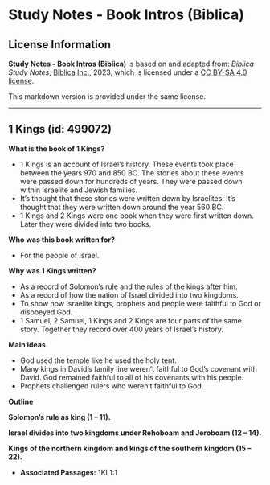 # Study Notes - Book Intros (Biblica)

## License Information

**Study Notes - Book Intros (Biblica)** is based on and adapted from: _Biblica Study Notes_, [Biblica Inc.](https://www.biblica.com/), 2023, which is licensed under a [CC BY-SA 4.0 license](https://creativecommons.org/licenses/by-sa/4.0/legalcode.en).

This markdown version is provided under the same license.



--------------------------------

## 1 Kings (id: 499072)

**What is the book of 1 Kings?**

* 1 Kings is an account of Israel’s history. These events took place between the years 970 and 850 BC. The stories about these events were passed down for hundreds of years. They were passed down within Israelite and Jewish families.
* It’s thought that these stories were written down by Israelites. It’s thought that they were written down around the year 560 BC.
* 1 Kings and 2 Kings were one book when they were first written down. Later they were divided into two books.

**Who was this book written for?**

* For the people of Israel.

**Why was 1 Kings written?**

* As a record of Solomon’s rule and the rules of the kings after him.
* As a record of how the nation of Israel divided into two kingdoms.
* To show how Israelite kings, prophets and people were faithful to God or disobeyed God.
* 1 Samuel, 2 Samuel, 1 Kings and 2 Kings are four parts of the same story. Together they record over 400 years of Israel’s history.

**Main ideas**

* God used the temple like he used the holy tent.
* Many kings in David’s family line weren’t faithful to God’s covenant with David. God remained faithful to all of his covenants with his people.
* Prophets challenged rulers who weren’t faithful to God.

**Outline**

**Solomon’s rule as king (1 ­– 11\).**

**Israel divides into two kingdoms under Rehoboam and Jeroboam (12 ­– 14\).**

**Kings of the northern kingdom and kings of the southern kingdom (15 – 22\).**

* **Associated Passages:** 1KI 1:1

